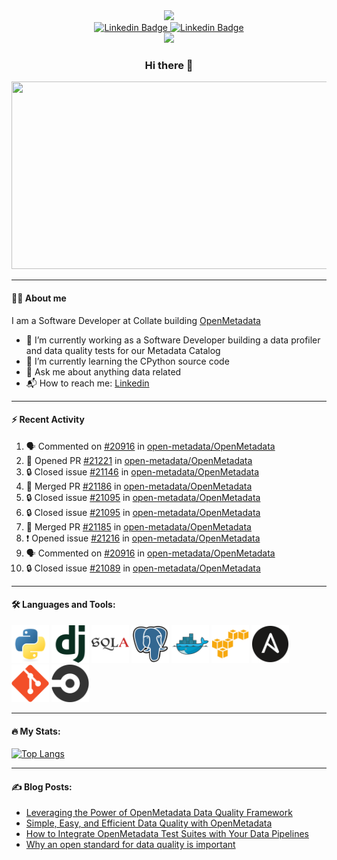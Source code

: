 <div id="header" align="center">
  <img src="https://media.giphy.com/media/5eLDrEaRGHegx2FeF2/giphy.gif" width="100"/>
</div>
<div id="badges" align="center">
  <a href="https://www.linkedin.com/in/teddycrepineau/">
    <img src="https://shields.io/badge/Linkedin-blue?logo=linkedin&logoColor=white&style=for-the-badge" alt="Linkedin Badge"/>
  </a>
  <a href="https://medium.com/@teddycrpineau">
    <img src="https://shields.io/badge/Medium-black?logo=medium&logoColor=white&style=for-the-badge" alt="Linkedin Badge"/>
  </a>
</div>
<div align="center">
  <img src="https://komarev.com/ghpvc/?username=TeddyCr&color=blue&style=flat-square" />
</div>

<h3 align="center">
Hi there 👋
</h3>
<div align="center">
  <img src="https://media.giphy.com/media/L8K62iTDkzGX6/giphy.gif" width="600" height="300"/>
</div>

---

#### :technologist: About me
I am a Software Developer at Collate building <a href="https://open-metadata.org"/>OpenMetadata</a>
- 🔭 I’m currently working as a Software Developer building a data profiler and data quality tests for our Metadata Catalog
- 🐍 I’m currently learning the CPython source code
- 💬 Ask me about anything data related
- 📬 How to reach me: [Linkedin](https://shields.io/badge/Linkedin-blue?logo=linkedin&logoColor=white&style=for-the-badge)

---

#### ⚡️ Recent Activity
<!--START_SECTION:activity-->
1. 🗣 Commented on [#20916](https://github.com/open-metadata/OpenMetadata/issues/20916#issuecomment-2883976585) in [open-metadata/OpenMetadata](https://github.com/open-metadata/OpenMetadata)
2. 💪 Opened PR [#21221](https://github.com/open-metadata/OpenMetadata/pull/21221) in [open-metadata/OpenMetadata](https://github.com/open-metadata/OpenMetadata)
3. 🔒 Closed issue [#21146](https://github.com/open-metadata/OpenMetadata/issues/21146) in [open-metadata/OpenMetadata](https://github.com/open-metadata/OpenMetadata)
4. 🎉 Merged PR [#21186](https://github.com/open-metadata/OpenMetadata/pull/21186) in [open-metadata/OpenMetadata](https://github.com/open-metadata/OpenMetadata)
5. 🔒 Closed issue [#21095](https://github.com/open-metadata/OpenMetadata/issues/21095) in [open-metadata/OpenMetadata](https://github.com/open-metadata/OpenMetadata)
6. 🔒 Closed issue [#21095](https://github.com/open-metadata/OpenMetadata/issues/21095) in [open-metadata/OpenMetadata](https://github.com/open-metadata/OpenMetadata)
7. 🎉 Merged PR [#21185](https://github.com/open-metadata/OpenMetadata/pull/21185) in [open-metadata/OpenMetadata](https://github.com/open-metadata/OpenMetadata)
8. ❗ Opened issue [#21216](https://github.com/open-metadata/OpenMetadata/issues/21216) in [open-metadata/OpenMetadata](https://github.com/open-metadata/OpenMetadata)
9. 🗣 Commented on [#20916](https://github.com/open-metadata/OpenMetadata/issues/20916#issuecomment-2883116970) in [open-metadata/OpenMetadata](https://github.com/open-metadata/OpenMetadata)
10. 🔒 Closed issue [#21089](https://github.com/open-metadata/OpenMetadata/issues/21089) in [open-metadata/OpenMetadata](https://github.com/open-metadata/OpenMetadata)
<!--END_SECTION:activity-->

---

#### :hammer_and_wrench: Languages and Tools:
<div>
   <img src="https://github.com/devicons/devicon/blob/master/icons/python/python-original.svg" width="60" height="60"/>
   <img src="https://github.com/devicons/devicon/blob/master/icons/django/django-plain.svg" width="60" height="60"/>
   <img src="https://github.com/devicons/devicon/blob/master/icons/sqlalchemy/sqlalchemy-original.svg" width="60" height="60"/>
   <img src="https://github.com/devicons/devicon/blob/master/icons/postgresql/postgresql-original.svg" width="60" height="60"/>
   <img src="https://github.com/devicons/devicon/blob/master/icons/docker/docker-original.svg" width="60" height="60"/>
   <img src="https://github.com/devicons/devicon/blob/master/icons/amazonwebservices/amazonwebservices-original.svg" width="60" height="60"/>
   <img src="https://github.com/devicons/devicon/blob/master/icons/ansible/ansible-original.svg" width="60" height="60"/>
   <img src="https://github.com/devicons/devicon/blob/master/icons/git/git-original.svg" width="60" height="60"/>
   <img src="https://github.com/devicons/devicon/blob/master/icons/circleci/circleci-plain.svg" width="60" height="60"/>
</div>

---

#### 🔥 My Stats:
[![Top Langs](https://github-readme-stats.vercel.app/api/top-langs/?username=TeddyCr&layout=compact&hide=javascript,html,css)](https://github.com/anuraghazra/github-readme-stats)

---

#### ✍️ Blog Posts:
<!-- BLOG-POST-LIST:START -->
- [Leveraging the Power of OpenMetadata Data Quality Framework](https://blog.open-metadata.org/leveraging-the-power-of-openmetadata-data-quality-framework-385ba2d8eaf?source=rss-16e0670af08f------2)
- [Simple, Easy, and Efficient Data Quality with OpenMetadata](https://blog.open-metadata.org/simple-easy-and-efficient-data-quality-with-openmetadata-1c4e7d329364?source=rss-16e0670af08f------2)
- [How to Integrate OpenMetadata Test Suites with Your Data Pipelines](https://blog.open-metadata.org/how-to-integrate-openmetadata-test-suites-with-your-data-pipelines-d83fb55fa494?source=rss-16e0670af08f------2)
- [Why an open standard for data quality is important](https://blog.open-metadata.org/why-are-we-building-a-data-quality-standard-1753fae87259?source=rss-16e0670af08f------2)
<!-- BLOG-POST-LIST:END -->
